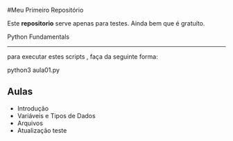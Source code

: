 
#Meu Primeiro Repositório



Este **repositorio** serve apenas para testes. Ainda bem que é gratuíto.


Python Fundamentals

-------------------


para executar estes scripts , faça da seguinte forma:




   python3 aula01.py			

Aulas
-----

* Introdução
* Variáveis e Tipos de Dados
* Arquivos
* Atualização teste
